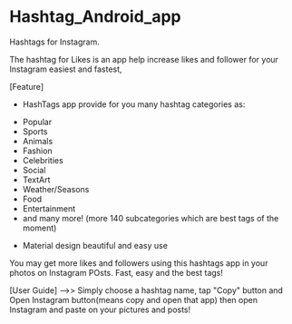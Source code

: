 # Hashtag_Android_app
Hashtags for Instagram.


The hashtag for Likes is an app help increase likes and follower for your Instagram easiest and fastest,

[Feature]
- HashTags app provide for you many hashtag categories as:
+ Popular
+ Sports
+ Animals
+ Fashion
+ Celebrities
+ Social
+ TextArt
+ Weather/Seasons
+ Food
+ Entertainment
+ and many more! (more 140 subcategories which are best tags of the moment)

- Material design beautiful and easy use

You may get more likes and followers using this hashtags app in your photos on Instagram POsts. Fast, easy and the best tags!

[User Guide]
-->> Simply choose a hashtag name, tap "Copy" button and Open Instagram button(means copy and open that app) then open Instagram and paste on your pictures and posts!

